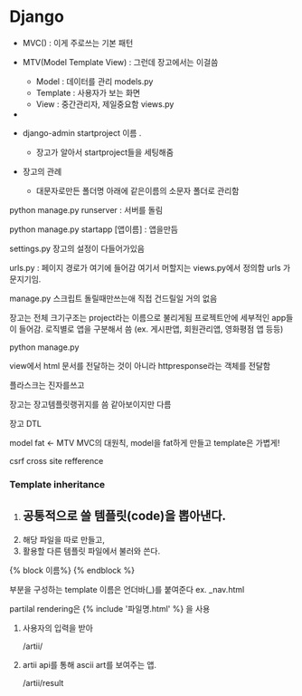 # Django

- MVC() : 이게 주로쓰는 기본 패턴 

- MTV(Model Template View) : 그런데 장고에서는 이걸씀
  - Model : 데이터를 관리 models.py
  - Template : 사용자가 보는 화면 
  - View : 중간관리자, 제일중요함 views.py
- 

- django-admin startproject 이름 . 
  - 장고가 알아서 startproject들을 세팅해줌
- 장고의 관례
  - 대문자로만든 폴더명 아래에 같은이름의 소문자 폴더로 관리함



python manage.py runserver : 서버를 돌림

python manage.py startapp [앱이름] : 앱을만듬

settings.py 장고의 설정이 다들어가있음

urls.py : 페이지 경로가 여기에 들어감 여기서 머할지는 views.py에서 정의함 urls 가 문지기임.

manage.py 스크립트 돌릴때만쓰는애 직접 건드릴일 거의 없음



장고는 전체 크기구조는 project라는 이름으로 불리게됨  프로젝트안에 세부적인 app들이 들어감. 로직별로 앱을 구분해서 씀 (ex. 게시판앱, 회원관리앱, 영화평점 앱 등등)

python manage.py 



view에서 html 문서를 전달하는 것이 아니라 httpresponse라는 객체를 전달함 

플라스크는 진자를쓰고 

장고는 장고템플릿랭귀지를 씀 같아보이지만 다름

장고 DTL

model fat <- MTV MVC의 대원칙, model을 fat하게 만들고 template은 가볍게!

csrf cross site refference



### Template inheritance

1. 공통적으로 쓸 템플릿(code)을 뽑아낸다.
   - 
2. 해당 파일을 따로 만들고,
3. 활용할 다른 템플릿 파일에서 불러와 쓴다.

{% block 이름%} {% endblock %}

부분을 구성하는 template 이름은 언더바(_)를 붙여준다 ex. _nav.html

partilal rendering은 {% include '파일명.html' %} 을 사용



1. 사용자의 입력을 받아

   /artii/

2. artii api를 통해 ascii art를 보여주는 앱.

   /artii/result